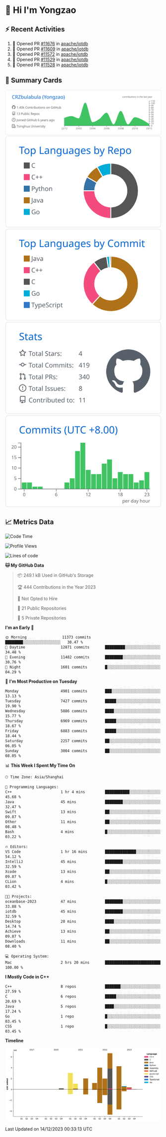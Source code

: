 # 👋 Hi I'm Yongzao

## ⚡ Recent Activities
<!--START_SECTION:activity-->
1. 💪 Opened PR [#11676](https://github.com/apache/iotdb/pull/11676) in [apache/iotdb](https://github.com/apache/iotdb)
2. 💪 Opened PR [#11609](https://github.com/apache/iotdb/pull/11609) in [apache/iotdb](https://github.com/apache/iotdb)
3. 💪 Opened PR [#11572](https://github.com/apache/iotdb/pull/11572) in [apache/iotdb](https://github.com/apache/iotdb)
4. 💪 Opened PR [#11529](https://github.com/apache/iotdb/pull/11529) in [apache/iotdb](https://github.com/apache/iotdb)
5. 💪 Opened PR [#11528](https://github.com/apache/iotdb/pull/11528) in [apache/iotdb](https://github.com/apache/iotdb)
<!--END_SECTION:activity-->

## 🎑 Summary Cards

[![](https://raw.githubusercontent.com/CRZbulabula/CRZbulabula/main/profile-summary-card-output/github/0-profile-details.svg)](https://github.com/vn7n24fzkq/github-profile-summary-cards)
[![](https://raw.githubusercontent.com/CRZbulabula/CRZbulabula/main/profile-summary-card-output/github/1-repos-per-language.svg)](https://github.com/vn7n24fzkq/github-profile-summary-cards) [![](https://raw.githubusercontent.com/CRZbulabula/CRZbulabula/main/profile-summary-card-output/github/2-most-commit-language.svg)](https://github.com/vn7n24fzkq/github-profile-summary-cards)
[![](https://raw.githubusercontent.com/CRZbulabula/CRZbulabula/main/profile-summary-card-output/github/3-stats.svg)](https://github.com/vn7n24fzkq/github-profile-summary-cards) [![](https://raw.githubusercontent.com/CRZbulabula/CRZbulabula/main/profile-summary-card-output/github/4-productive-time.svg)](https://github.com/vn7n24fzkq/github-profile-summary-cards)

## 📈 Metrics Data

<!--START_SECTION:waka-->
![Code Time](http://img.shields.io/badge/Code%20Time-517%20hrs%206%20mins-blue)

![Profile Views](http://img.shields.io/badge/Profile%20Views-0-blue)

![Lines of code](https://img.shields.io/badge/From%20Hello%20World%20I%27ve%20Written-25.3%20million%20lines%20of%20code-blue)

**🐱 My GitHub Data** 

> 📦 249.1 kB Used in GitHub's Storage 
 > 
> 🏆 444 Contributions in the Year 2023
 > 
> 🚫 Not Opted to Hire
 > 
> 📜 21 Public Repositories 
 > 
> 🔑 5 Private Repositories 
 > 
**I'm an Early 🐤** 

```text
🌞 Morning                11373 commits       ████████░░░░░░░░░░░░░░░░░   30.47 % 
🌆 Daytime                12871 commits       █████████░░░░░░░░░░░░░░░░   34.48 % 
🌃 Evening                11482 commits       ████████░░░░░░░░░░░░░░░░░   30.76 % 
🌙 Night                  1601 commits        █░░░░░░░░░░░░░░░░░░░░░░░░   04.29 % 
```
📅 **I'm Most Productive on Tuesday** 

```text
Monday                   4901 commits        ███░░░░░░░░░░░░░░░░░░░░░░   13.13 % 
Tuesday                  7427 commits        █████░░░░░░░░░░░░░░░░░░░░   19.90 % 
Wednesday                5886 commits        ████░░░░░░░░░░░░░░░░░░░░░   15.77 % 
Thursday                 6969 commits        █████░░░░░░░░░░░░░░░░░░░░   18.67 % 
Friday                   6883 commits        █████░░░░░░░░░░░░░░░░░░░░   18.44 % 
Saturday                 2257 commits        ██░░░░░░░░░░░░░░░░░░░░░░░   06.05 % 
Sunday                   3004 commits        ██░░░░░░░░░░░░░░░░░░░░░░░   08.05 % 
```


📊 **This Week I Spent My Time On** 

```text
🕑︎ Time Zone: Asia/Shanghai

💬 Programming Languages: 
C++                      1 hr 4 mins         ███████████░░░░░░░░░░░░░░   45.68 % 
Java                     45 mins             ████████░░░░░░░░░░░░░░░░░   32.47 % 
Swift                    13 mins             ██░░░░░░░░░░░░░░░░░░░░░░░   09.87 % 
Other                    11 mins             ██░░░░░░░░░░░░░░░░░░░░░░░   08.48 % 
Bash                     4 mins              █░░░░░░░░░░░░░░░░░░░░░░░░   03.22 % 

🔥 Editors: 
VS Code                  1 hr 16 mins        ██████████████░░░░░░░░░░░   54.12 % 
IntelliJ                 45 mins             ████████░░░░░░░░░░░░░░░░░   32.59 % 
Xcode                    13 mins             ██░░░░░░░░░░░░░░░░░░░░░░░   09.87 % 
CLion                    4 mins              █░░░░░░░░░░░░░░░░░░░░░░░░   03.42 % 

🐱‍💻 Projects: 
oceanbase-2023           47 mins             ████████░░░░░░░░░░░░░░░░░   33.88 % 
iotdb                    45 mins             ████████░░░░░░░░░░░░░░░░░   32.59 % 
Desktop                  20 mins             ████░░░░░░░░░░░░░░░░░░░░░   14.74 % 
Achieve                  13 mins             ██░░░░░░░░░░░░░░░░░░░░░░░   09.87 % 
Downloads                11 mins             ██░░░░░░░░░░░░░░░░░░░░░░░   08.40 % 

💻 Operating System: 
Mac                      2 hrs 20 mins       █████████████████████████   100.00 % 
```

**I Mostly Code in C++** 

```text
C++                      8 repos             ███████░░░░░░░░░░░░░░░░░░   27.59 % 
C                        6 repos             █████░░░░░░░░░░░░░░░░░░░░   20.69 % 
Java                     5 repos             ████░░░░░░░░░░░░░░░░░░░░░   17.24 % 
Go                       1 repo              █░░░░░░░░░░░░░░░░░░░░░░░░   03.45 % 
CSS                      1 repo              █░░░░░░░░░░░░░░░░░░░░░░░░   03.45 % 
```



**Timeline**

![Lines of Code chart](https://raw.githubusercontent.com/CRZbulabula/CRZbulabula/main/assets/bar_graph.png)


 Last Updated on 14/12/2023 00:33:13 UTC
<!--END_SECTION:waka-->

